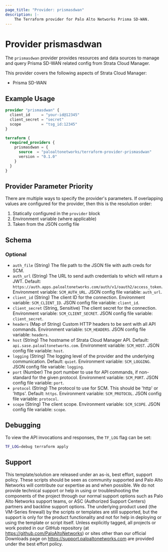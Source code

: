```yaml
---
page_title: "Provider: prismasdwan"
description: |-
    The Terraform provider for Palo Alto Networks Prisma SD-WAN.
---
```


# Provider prismasdwan

The `prismasdwan` provider provides resources and data sources to manage and query Prisma SD-WAN related config from Strata Cloud Manager. 

This provider covers the following aspects of Strata Cloud Manager:
* Prisma SD-WAN


## Example Usage

```terraform
provider "prismasdwan" {
  client_id     = "your-id@12345"
  client_secret = "secret"
  scope         = "tsg_id:12345"
}

terraform {
  required_providers {
    prismasdwan = {
      source  = "paloaltonetworks/terraform-provider-prismasdwan"
      version = "0.1.0"
    }
  }
}
```


## Provider Parameter Priority

There are multiple ways to specify the provider's parameters.  If overlapping values are configured for the provider, then this is the resolution order:

1. Statically configured in the `provider` block
2. Environment variable (where applicable)
3. Taken from the JSON config file


<!-- schema generated by tfplugindocs -->
## Schema

### Optional

- `auth_file` (String) The file path to the JSON file with auth creds for SCM.
- `auth_url` (String) The URL to send auth credentials to which will return a JWT. Default: `https://auth.apps.paloaltonetworks.com/auth/v1/oauth2/access_token`. Environment variable: `SCM_AUTH_URL`. JSON config file variable: `auth_url`.
- `client_id` (String) The client ID for the connection. Environment variable: `SCM_CLIENT_ID`. JSON config file variable: `client_id`.
- `client_secret` (String, Sensitive) The client secret for the connection. Environment variable: `SCM_CLIENT_SECRET`. JSON config file variable: `client_secret`.
- `headers` (Map of String) Custom HTTP headers to be sent with all API commands. Environment variable: `SCM_HEADERS`. JSON config file variable: `headers`.
- `host` (String) The hostname of Strata Cloud Manager API. Default: `api.sase.paloaltonetworks.com`. Environment variable: `SCM_HOST`. JSON config file variable: `host`.
- `logging` (String) The logging level of the provider and the underlying communication. Default: `quiet`. Environment variable: `SCM_LOGGING`. JSON config file variable: `logging`.
- `port` (Number) The port number to use for API commands, if non-standard for the given protocol. Environment variable: `SCM_PORT`. JSON config file variable: `port`.
- `protocol` (String) The protocol to use for SCM. This should be 'http' or 'https'. Default: `https`. Environment variable: `SCM_PROTOCOL`. JSON config file variable: `protocol`.
- `scope` (String) The client scope. Environment variable: `SCM_SCOPE`. JSON config file variable: `scope`.


## Debugging

To view the API invocations and responses, the `TF_LOG` flag can be set:

```bash
TF_LOG=debug terraform apply
```


## Support

This template/solution are released under an as-is, best effort, support policy. These scripts should be seen as community supported and Palo Alto Networks will contribute our expertise as and when possible. We do not provide technical support or help in using or troubleshooting the components of the project through our normal support options such as Palo Alto Networks support teams, or ASC (Authorized Support Centers) partners and backline support options. The underlying product used (the VM-Series firewall) by the scripts or templates are still supported, but the support is only for the product functionality and not for help in deploying or using the template or script itself. Unless explicitly tagged, all projects or work posted in our GitHub repository (at https://github.com/PaloAltoNetworks) or sites other than our official Downloads page on https://support.paloaltonetworks.com are provided under the best effort policy.
